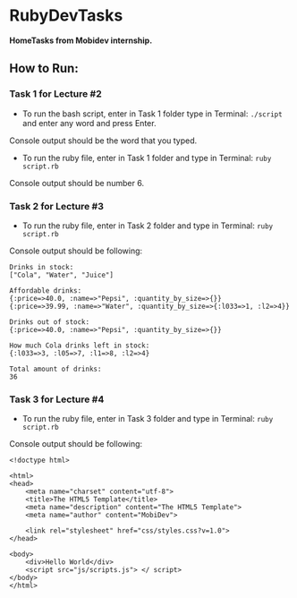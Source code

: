 # RubyDevTasks

**HomeTasks from Mobidev internship.**

## How to Run:

### Task 1 for Lecture #2

- To run the bash script, enter in Task 1 folder type in Terminal:
  `./script` and enter any word and press Enter.

Console output should be the word that you typed.

- To run the ruby file, enter in Task 1 folder and type in Terminal:
  `ruby script.rb`

Console output should be number 6.

### Task 2 for Lecture #3

- To run the ruby file, enter in Task 2 folder and type in Terminal:
  `ruby script.rb`

Console output should be following:

```
Drinks in stock:
["Cola", "Water", "Juice"]

Affordable drinks:
{:price=>40.0, :name=>"Pepsi", :quantity_by_size=>{}}
{:price=>39.99, :name=>"Water", :quantity_by_size=>{:l033=>1, :l2=>4}}

Drinks out of stock:
{:price=>40.0, :name=>"Pepsi", :quantity_by_size=>{}}

How much Cola drinks left in stock:
{:l033=>3, :l05=>7, :l1=>8, :l2=>4}

Total amount of drinks:
36
```

### Task 3 for Lecture #4

- To run the ruby file, enter in Task 3 folder and type in Terminal:
  `ruby script.rb`

Console output should be following:

```
<!doctype html>

<html>
<head>
	<meta name="charset" content="utf-8">
	<title>The HTML5 Template</title>
	<meta name="description" content="The HTML5 Template">
	<meta name="author" content="MobiDev">

	<link rel="stylesheet" href="css/styles.css?v=1.0">
</head>

<body>
	<div>Hello World</div>
	<script src="js/scripts.js"> </ script>
</body>
</html>
```
